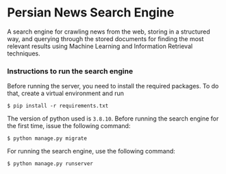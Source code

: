 # Persian News Search Engine
A search engine for crawling news from the web, storing in a structured way, and querying through the stored
documents for finding the most relevant results using Machine Learning and Information Retrieval techniques.

### Instructions to run the search engine
Before running the server, you need to install the required packages. To do that, create a virtual 
environment and run 
```
$ pip install -r requirements.txt
```
The version of python used is `3.8.10`. Before running the search engine for the first time, issue
the following command:
```
$ python manage.py migrate
```
For running the search engine, use the following command:
```
$ python manage.py runserver
```
